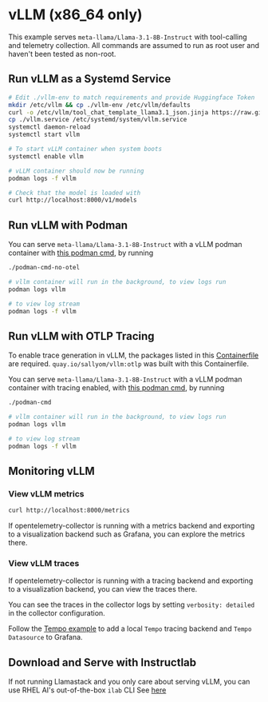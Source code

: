 # vLLM (x86_64 only)

This example serves `meta-llama/Llama-3.1-8B-Instruct` with tool-calling and telemetry collection.
All commands are assumed to run as root user and haven't been tested as non-root.

## Run vLLM as a Systemd Service

```bash
# Edit ./vllm-env to match requirements and provide Huggingface Token
mkdir /etc/vllm && cp ./vllm-env /etc/vllm/defaults
curl -o /etc/vllm/tool_chat_template_llama3.1_json.jinja https://raw.githubusercontent.com/vllm-project/vllm/refs/heads/main/examples/tool_chat_template_llama3.1_json.jinja
cp ./vllm.service /etc/systemd/system/vllm.service
systemctl daemon-reload
systemctl start vllm

# To start vLLM container when system boots
systemctl enable vllm

# vLLM container should now be running
podman logs -f vllm

# Check that the model is loaded with
curl http://localhost:8000/v1/models
```

## Run vLLM with Podman

You can serve `meta-llama/Llama-3.1-8B-Instruct` with a vLLM podman container with [this podman cmd](./no-otel-podman-cmd), by running

```bash
./podman-cmd-no-otel

# vllm container will run in the background, to view logs run
podman logs vllm

# to view log stream
podman logs -f vllm
```

## Run vLLM with OTLP Tracing

To enable trace generation in vLLM, the packages listed in this [Containerfile](./Containerfile) are required. `quay.io/sallyom/vllm:otlp` was built
with this Containerfile.

You can serve `meta-llama/Llama-3.1-8B-Instruct` with a vLLM podman container with tracing enabled, with [this podman cmd](./podman-cmd), by running

```bash
./podman-cmd

# vllm container will run in the background, to view logs run
podman logs vllm

# to view log stream
podman logs -f vllm
```

## Monitoring vLLM

### View vLLM metrics

```bash
curl http://localhost:8000/metrics
```

If opentelemetry-collector is running with a metrics backend and exporting to a visualization backend such as Grafana, you can explore the metrics
there. 

### View vLLM traces

If opentelemetry-collector is running with a tracing backend and exporting to a visualization backend, you can view the traces there.

You can see the traces in the collector logs by setting `verbosity: detailed` in the collector configuration.

Follow the [Tempo example](../tempo/README.md) to add a local `Tempo` tracing backend and `Tempo Datasource` to Grafana.

## Download and Serve with Instructlab

If not running Llamastack and you only care about serving vLLM, you can use RHEL AI's out-of-the-box `ilab` CLI
See [here](./ilab-serve.md)
